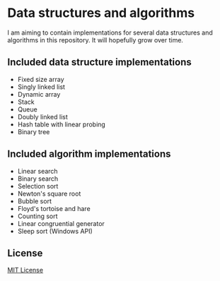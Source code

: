 # Data structures and algorithms

I am aiming to contain implementations for several data structures and algorithms in this repository.
It will hopefully grow over time.

## Included data structure implementations

- Fixed size array
- Singly linked list
- Dynamic array
- Stack
- Queue
- Doubly linked list
- Hash table with linear probing
- Binary tree

## Included algorithm implementations

- Linear search
- Binary search
- Selection sort
- Newton's square root
- Bubble sort
- Floyd's tortoise and hare
- Counting sort
- Linear congruential generator
- Sleep sort (Windows API)

## License

[MIT License](https://github.com/iozsaygi/dsaa/blob/main/LICENSE)